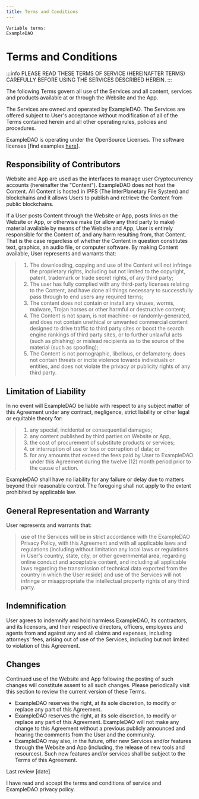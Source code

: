 ```yaml
---
title: Terms and Conditions
---
```


```
Variable terms:
ExampleDAO
```

# Terms and Conditions

:::info
PLEASE READ THESE TERMS OF SERVICE (HEREINAFTER TERMS) CAREFULLY BEFORE USING THE SERVICES DESCRIBED HEREIN.
:::

The following Terms govern all use of the Services and all content, services and products available at or through the Website and the App.

The Services are owned and operated by ExampleDAO. The Services are offered subject to User's acceptance without modification of all of the Terms contained herein and all other operating rules, policies and procedures.

ExampleDAO is operating under the OpenSource Licenses. The software licenses [find examples [here](https://choosealicense.com/)].

## Responsibility of Contributors

Website and App are used as the interfaces to manage user Cryptocurrency accounts (hereinafter the "Content"). ExampleDAO does not host the Content. All Content is hosted in IPFS (The InterPlanetary File System) and blockchains and it allows Users to publish and retrieve the Content from public blockchains.

If a User posts Content through the Website or App, posts links on the Website or App, or otherwise make (or allow any third party to make) material available by means of the Website and App, User is entirely responsible for the Content of, and any harm resulting from, that Content. That is the case regardless of whether the Content in question constitutes text, graphics, an audio file, or computer software. By making Content available, User represents and warrants that:

> 1. The downloading, copying and use of the Content will not infringe the proprietary rights, including but not limited to the copyright, patent, trademark or trade secret rights, of any third party;
> 2. The user has fully complied with any third-party licenses relating to the Content, and have done all things necessary to successfully pass through to end users any required terms;
> 3. The content does not contain or install any viruses, worms, malware, Trojan horses or other harmful or destructive content;
> 4. The Content is not spam, is not machine- or randomly-generated, and does not contain unethical or unwanted commercial content designed to drive traffic to third party sites or boost the search engine rankings of third party sites, or to further unlawful acts (such as phishing) or mislead recipients as to the source of the material (such as spoofing);
> 5. The Content is not pornographic, libellous, or defamatory, does not contain threats or incite violence towards individuals or entities, and does not violate the privacy or publicity rights of any third party.

## Limitation of Liability

In no event will ExampleDAO be liable with respect to any subject matter of this Agreement under any contract, negligence, strict liability or other legal or equitable theory for:

> 1. any special, incidental or consequential damages;
> 2. any content published by third parties on Website or App,
> 3. the cost of procurement of substitute products or services;
> 4. or interruption of use or loss or corruption of data; or
> 5. for any amounts that exceed the fees paid by User to ExampleDAO under this Agreement during the twelve (12) month period prior to the cause of action.

ExampleDAO shall have no liability for any failure or delay due to matters beyond their reasonable control. The foregoing shall not apply to the extent prohibited by applicable law.

## General Representation and Warranty

User represents and warrants that:

> use of the Services will be in strict accordance with the ExampleDAO Privacy Policy, with this Agreement and with all applicable laws and regulations (including without limitation any local laws or regulations in User's country, state, city, or other governmental area, regarding online conduct and acceptable content, and including all applicable laws regarding the transmission of technical data exported from the country in which the User reside) and use of the Services will not infringe or misappropriate the intellectual property rights of any third party.

## Indemnification

User agrees to indemnify and hold harmless ExampleDAO, its contractors, and its licensors, and their respective directors, officers, employees and agents from and against any and all claims and expenses, including attorneys' fees, arising out of use of the Services, including but not limited to violation of this Agreement.

## Changes

Continued use of the Website and App following the posting of such changes will constitute assent to all such changes. Please periodically visit this section to review the current version of these Terms.

- ExampleDAO reserves the right, at its sole discretion, to modify or replace any part of this Agreement.
- ExampleDAO reserves the right, at its sole discretion, to modify or replace any part of this Agreement. ExampleDAO will not make any change to this Agreement without a previous publicly announced and hearing the comments from the User and the community.
- ExampleDAO may also, in the future, offer new Services and/or features through the Website and App (including, the release of new tools and resources). Such new features and/or services shall be subject to the Terms of this Agreement.

Last review [date]

I have read and accept the terms and conditions of service and ExampleDAO privacy policy.
